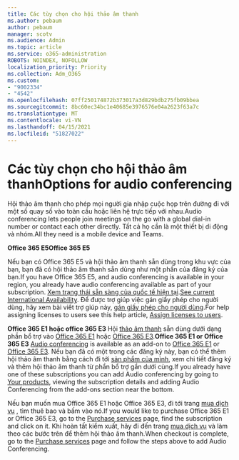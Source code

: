 ```yaml
---
title: Các tùy chọn cho hội thảo âm thanh
ms.author: pebaum
author: pebaum
manager: scotv
ms.audience: Admin
ms.topic: article
ms.service: o365-administration
ROBOTS: NOINDEX, NOFOLLOW
localization_priority: Priority
ms.collection: Adm_O365
ms.custom:
- "9002334"
- "4542"
ms.openlocfilehash: 07ff250174872b373017a3d829bdb275fb09bbea
ms.sourcegitcommit: 8bc60ec34bc1e40685e3976576e04a2623f63a7c
ms.translationtype: MT
ms.contentlocale: vi-VN
ms.lasthandoff: 04/15/2021
ms.locfileid: "51827022"
---
```

# <a name="options-for-audio-conferencing"></a><span data-ttu-id="a9aea-102">Các tùy chọn cho hội thảo âm thanh</span><span class="sxs-lookup"><span data-stu-id="a9aea-102">Options for audio conferencing</span></span>

<span data-ttu-id="a9aea-103">Hội thảo âm thanh cho phép mọi người gia nhập cuộc họp trên đường đi với một số quay số vào toàn cầu hoặc liên hệ trực tiếp với nhau.</span><span class="sxs-lookup"><span data-stu-id="a9aea-103">Audio conferencing lets people join meetings on the go with a global dial-in number or contact each other directly.</span></span> <span data-ttu-id="a9aea-104">Tất cả họ cần là một thiết bị di động và nhóm.</span><span class="sxs-lookup"><span data-stu-id="a9aea-104">All they need is a mobile device and Teams.</span></span>

<span data-ttu-id="a9aea-105">**Office 365 E5**</span><span class="sxs-lookup"><span data-stu-id="a9aea-105">**Office 365 E5**</span></span>

<span data-ttu-id="a9aea-106">Nếu bạn có Office 365 E5 và hội thảo âm thanh sẵn dùng trong khu vực của bạn, bạn đã có hội thảo âm thanh sẵn dùng như một phần của đăng ký của bạn.</span><span class="sxs-lookup"><span data-stu-id="a9aea-106">If you have Office 365 E5, and audio conferencing is available in your region, you already have audio conferencing available as part of your subscription.</span></span> <span data-ttu-id="a9aea-107">[Xem trạng thái sẵn sàng của quốc tế hiện tại](https://go.microsoft.com/fwlink/p/?LinkID=839556).</span><span class="sxs-lookup"><span data-stu-id="a9aea-107">[See current International Availability](https://go.microsoft.com/fwlink/p/?LinkID=839556).</span></span> <span data-ttu-id="a9aea-108">Để được trợ giúp việc gán giấy phép cho người dùng, hãy xem bài viết trợ giúp này, [gán giấy phép cho người dùng](https://docs.microsoft.com/microsoft-365/admin/manage/assign-licenses-to-users).</span><span class="sxs-lookup"><span data-stu-id="a9aea-108">For help assigning licenses to users see this help article, [Assign licenses to users](https://docs.microsoft.com/microsoft-365/admin/manage/assign-licenses-to-users).</span></span>

<span data-ttu-id="a9aea-109">**Office 365 E1 hoặc office 365 E3** 
 Hội [thảo âm thanh](https://docs.microsoft.com/microsoftteams/audio-conferencing-in-office-365) sẵn dùng dưới dạng phần bổ trợ vào [Office 365 E1](https://www.microsoft.com/microsoft-365/business/office-365-enterprise-e1-business-software) hoặc [Office 365 E3](https://www.microsoft.com/microsoft-365/business/office-365-enterprise-e3-business-software).</span><span class="sxs-lookup"><span data-stu-id="a9aea-109">**Office 365 E1 or Office 365 E3**
[Audio conferencing](https://docs.microsoft.com/microsoftteams/audio-conferencing-in-office-365) is available as an add-on to [Office 365 E1](https://www.microsoft.com/microsoft-365/business/office-365-enterprise-e1-business-software) or [Office 365 E3](https://www.microsoft.com/microsoft-365/business/office-365-enterprise-e3-business-software).</span></span>  <span data-ttu-id="a9aea-110">Nếu bạn đã có một trong các đăng ký này, bạn có thể thêm hội thảo âm thanh bằng cách đi tới [sản phẩm của mình](https://go.microsoft.com/fwlink/p/?linkid=842054), xem chi tiết đăng ký và thêm hội thảo âm thanh từ phần bổ trợ gần dưới cùng.</span><span class="sxs-lookup"><span data-stu-id="a9aea-110">If you already have one of these subscriptions you can add Audio conferencing by going to [Your products](https://go.microsoft.com/fwlink/p/?linkid=842054), viewing the subscription details and adding Audio Conferencing from the add-ons section near the bottom.</span></span>

<span data-ttu-id="a9aea-111">Nếu bạn muốn mua Office 365 E1 hoặc Office 365 E3, đi tới trang [mua dịch vụ](https://go.microsoft.com/fwlink/p/?linkid=868433) , tìm thuê bao và bấm vào nó.</span><span class="sxs-lookup"><span data-stu-id="a9aea-111">If you would like to purchase Office 365 E1 or Office 365 E3, go to the [Purchase services](https://go.microsoft.com/fwlink/p/?linkid=868433) page, find the subscription and click on it.</span></span>  <span data-ttu-id="a9aea-112">Khi hoàn tất kiểm xuất, hãy đi đến trang [mua dịch vụ](https://go.microsoft.com/fwlink/p/?linkid=868433) và làm theo các bước trên để thêm hội thảo âm thanh.</span><span class="sxs-lookup"><span data-stu-id="a9aea-112">When checkout is complete, go to the [Purchase services](https://go.microsoft.com/fwlink/p/?linkid=868433) page and follow the steps above to add Audio Conferencing.</span></span>
